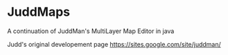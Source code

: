# JuddMaps
A continuation of JuddMan's MultiLayer Map Editor in java

Judd's original developement page
https://sites.google.com/site/juddman/
